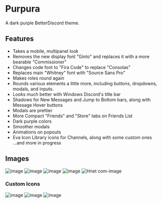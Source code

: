 # Purpura
A dark purple BetterDiscord theme.
  
## Features
- Takes a mobile, multipanel look
- Removes the new display font "Ginto" and replaces it with a more bearable "Commissioner"
- Changes code font to "Fira Code" to replace "Consolas"
- Replaces main "Whitney" font with "Source Sans Pro"
- Makes roles round again
- Rounds various elements a little more, including buttons, dropdowns, modals, and inputs.
- Looks much better with Windows Discord's title bar
- Shadows for New Messages and Jump to Bottom bars, along with Message Hover buttons
- Modals are prettier 
- More Compact "Friends" and "Store" tabs on Friends List
- Dark purple colors
- Smoother modals
- Animations on popouts
- Eva Icon Library icons for Channels, along with some custom ones  
...and more in progress

## Images
![image](https://user-images.githubusercontent.com/76005739/136807077-5760f0a5-e406-4fb9-8de4-a9bcb996ef1e.png)
![image](https://user-images.githubusercontent.com/76005739/136807176-ab67d54b-3b66-414a-b322-11135e3a7003.png)
![image](https://user-images.githubusercontent.com/76005739/136807265-8c526772-27c6-4863-83f3-17ec36b6f7df.png)
![image](https://user-images.githubusercontent.com/76005739/136807349-d181d0de-7313-4b11-a1ae-99cf1fbd073f.png)
![Hnet com-image](https://user-images.githubusercontent.com/76005739/136808442-39fb0b7a-91be-4b1a-bec0-f0dbbd4f414e.gif)

### Custom Icons
![image](https://user-images.githubusercontent.com/76005739/144732939-c1fc54c3-d666-47b4-b122-ffb6d80200ee.png)
![image](https://user-images.githubusercontent.com/76005739/144732979-eb8c412d-772e-4600-9885-66a436093eaa.png)
![image](https://user-images.githubusercontent.com/76005739/144733007-01a55e8c-6e7c-491b-9f0e-d0371b4541d6.png)



